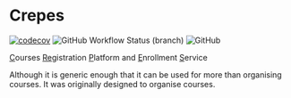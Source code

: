 # Crepes

[![codecov](https://codecov.io/github/nielsdos/crepes/branch/main/graph/badge.svg?token=708N5Z15C5)](https://codecov.io/github/nielsdos/crepes)
![GitHub Workflow Status (branch)](https://img.shields.io/github/workflow/status/nielsdos/crepes/CI/main)
![GitHub](https://img.shields.io/github/license/nielsdos/crepes)

<ins>C</ins>ourses <ins>Re</ins>gistration <ins>P</ins>latform and <ins>E</ins>nrollment <ins>S</ins>ervice

Although it is generic enough that it can be used for more than organising courses.
It was originally designed to organise courses.

